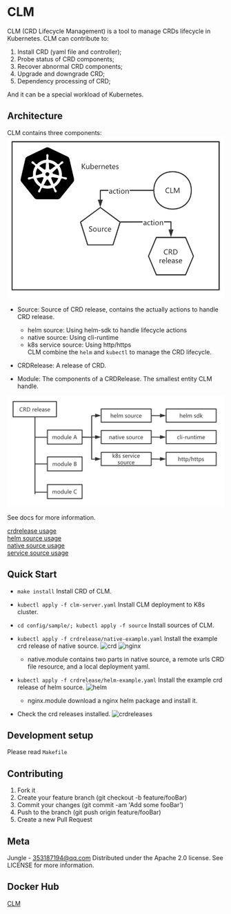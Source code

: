 # CLM
CLM (CRD Lifecycle Management) is a tool to manage CRDs lifecycle in Kubernetes. CLM can contribute to:
1. Install CRD (yaml file and controller);
2. Probe status of CRD components;
3. Recover abnormal CRD components;
4. Upgrade and downgrade CRD;
5. Dependency processing of CRD;  

And it can be a special workload of Kubernetes.


## Architecture
CLM contains three components:
![architecture](images/architecture.jpg)
* Source: Source of CRD release, contains the actually actions to handle CRD release.
    * helm source: Using helm-sdk to handle lifecycle actions
    * native source: Using cli-runtime
    * k8s service source: Using http/https  
    CLM combine the `helm` and `kubectl` to manage the CRD lifecycle.
* CRDRelease: A release of CRD.

* Module: The components of a CRDRelease. The smallest entity CLM handle.

![module-source](images/module-source.jpg)

See docs for more information.

[crdrelease usage](docs/crdrelease.md)  
[helm source usage](docs/helm-source.md)  
[native source usage](docs/native-source.md)  
[service source usage](docs/service-source.md)  

## Quick Start
* `make install` Install CRD of CLM.

* `kubectl apply -f clm-server.yaml` Install CLM deployment to K8s cluster.

* `cd config/sample/; kubectl apply -f source` Install sources of CLM.

* `kubectl apply -f crdrelease/native-example.yaml` Install the example crd release of native source.
![crd](images/crd.jpg) 
![nginx](images/nginx-deploy.jpg)
    * native.module contains two parts in native source, a remote urls CRD file resource, and a local deployment yaml.

* `kubectl apply -f crdrelease/helm-example.yaml` Install the example crd release of helm source.
![helm](images/helm.jpg)
    * nginx.module download a nginx helm package and install it.

* Check the crd releases installed.
![crdreleases](images/crdreleases.jpg)

## Development setup
Please read `Makefile`

## Contributing
1. Fork it
2. Create your feature branch (git checkout -b feature/fooBar)
3. Commit your changes (git commit -am 'Add some fooBar')
4. Push to the branch (git push origin feature/fooBar)
5. Create a new Pull Request

## Meta
Jungle - 353187194@qq.com
Distributed under the Apache 2.0 license. See LICENSE for more information.

## Docker Hub
[CLM](https://hub.docker.com/repository/docker/clmgroup/clm)